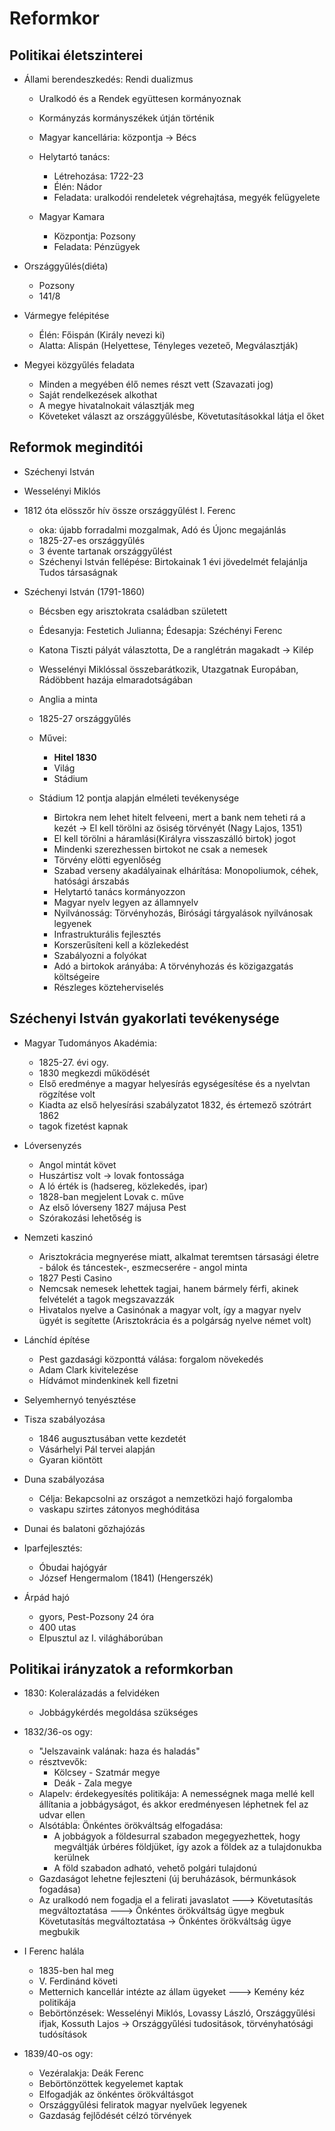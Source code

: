 # Reformkor 

## Politikai életszinterei
- Állami berendeszkedés: Rendi dualizmus
    - Uralkodó és a Rendek együttesen kormányoznak
    - Kormányzás kormányszékek útján történik
    - Magyar kancellária: központja -> Bécs
    - Helytartó tanács: 
        - Létrehozása: 1722-23
        - Élén: Nádor
        - Feladata: uralkodói rendeletek végrehajtása, megyék felügyelete

    - Magyar Kamara
        - Központja: Pozsony
        - Feladata: Pénzügyek

- Országgyűlés(diéta)
    - Pozsony
    - 141/8

- Vármegye felépitése
    - Élén: Főispán (Király nevezi ki)
    - Alatta: Alispán (Helyettese, Tényleges vezeteő, Megválasztják)

- Megyei közgyűlés feladata
    - Minden a megyében élő nemes részt vett (Szavazati jog)
    - Saját rendelkezések alkothat
    - A megye hivatalnokait választják meg
    - Követeket választ az országgyűlésbe, Követutasításokkal látja el őket


## Reformok meginditói
- Széchenyi István
- Wesselényi Miklós

- 1812 óta elösszőr hív össze országgyűlést I. Ferenc
    - oka: újabb forradalmi mozgalmak, Adó és Újonc megajánlás
    - 1825-27-es országgyűlés
    - 3 évente tartanak országgyűlést
    - Széchenyi István fellépése: Birtokainak 1 évi jövedelmét felajánlja Tudos társaságnak

- Széchenyi István (1791-1860)
    - Bécsben egy arisztokrata családban született
    - Édesanyja: Festetich Julianna; Édesapja: Széchényi Ferenc
    - Katona Tiszti pályát választotta, De a ranglétrán magakadt -> Kilép
    - Wesselényi Miklóssal összebarátkozik, Utazgatnak Europában, Rádöbbent hazája elmaradotságában
    - Anglia a minta
    - 1825-27 országgyűlés
    - Művei:
        - **Hitel 1830** 
        - Világ
        - Stádium

    - Stádium 12 pontja alapján elméleti tevékenysége
        - Birtokra nem lehet hitelt felveeni, mert a bank nem teheti rá a kezét -> El kell törölni az ösiség törvényét (Nagy Lajos, 1351)
        - El kell törölni a háramlási(Királyra visszaszálló birtok) jogot
        - Mindenki szerezhessen birtokot ne csak a nemesek
        - Törvény elötti egyenlőség
        - Szabad verseny akadályainak elhárítása: Monopoliumok, céhek, hatósági árszabás
        - Helytartó tanács kormányozzon
        - Magyar nyelv legyen az államnyelv
        - Nyilvánosság: Törvényhozás, Birósági tárgyalások nyilvánosak legyenek
        - Infrastrukturális fejlesztés
        - Korszerűsíteni kell a közlekedést
        - Szabályozni a folyókat
        - Adó a birtokok arányába: A törvényhozás és közigazgatás költségeire
        - Részleges közteherviselés 


## Széchenyi István gyakorlati tevékenysége

- Magyar Tudományos Akadémia:
    - 1825-27. évi ogy.
    - 1830 megkezdi működését
    - Első eredménye a magyar helyesírás egységesítése és a nyelvtan rögzítése volt
    - Kiadta az első helyesírási szabályzatot 1832, és értemező szótrárt 1862
    - tagok fizetést kapnak

- Lóversenyzés 
    - Angol mintát követ
    - Huszártisz volt -> lovak fontossága
    - A ló érték is (hadsereg, közlekedés, ipar)
    - 1828-ban megjelent Lovak c. műve
    - Az első lóverseny 1827 májusa Pest
    - Szórakozási lehetőség is
    
- Nemzeti kaszinó
    - Arisztokrácia megnyerése miatt, alkalmat teremtsen társasági életre - bálok és táncestek-, eszmecserére - angol minta
    - 1827 Pesti Casino
    - Nemcsak nemesek lehettek tagjai, hanem bármely férfi, akinek felvételét a tagok megszavazzák
    - Hivatalos nyelve a Casinónak a magyar volt, így a magyar nyelv ügyét is segítette (Arisztokrácia és a polgárság nyelve német volt)
    
- Lánchíd építése
    - Pest gazdasági központtá válása: forgalom növekedés
    - Adam Clark kivitelezése
    - Hídvámot mindenkinek kell fizetni

- Selyemhernyó tenyésztése

- Tisza szabályozása
    - 1846 augusztusában vette kezdetét
    - Vásárhelyi Pál tervei alapján
    - Gyaran kiöntött

- Duna szabályozása
    - Célja: Bekapcsolni az országot a nemzetközi hajó forgalomba
    - vaskapu szirtes zátonyos meghóditása

- Dunai és balatoni gőzhajózás

- Iparfejlesztés:
    - Óbudai hajógyár
    - József Hengermalom (1841) (Hengerszék)

- Árpád hajó
    - gyors, Pest-Pozsony 24 óra
    - 400 utas
    - Elpusztul az I. világháborúban


## Politikai irányzatok a reformkorban

- 1830: Koleralázadás a felvidéken
    - Jobbágykérdés megoldása szükséges

- 1832/36-os ogy:
    - "Jelszavaink valának: haza és haladás"
    - résztvevők: 
        - Kölcsey - Szatmár megye
        - Deák - Zala megye
    - Alapelv: érdekegyesítés politikája: A nemességnek maga mellé kell állítania a jobbágyságot, és akkor eredményesen léphetnek fel az udvar ellen
    - Alsótábla: Önkéntes örökváltság elfogadása: 
        - A jobbágyok a földesurral szabadon megegyezhettek, hogy megváltják úrbéres földjüket, így azok a földek az a tulajdonukba kerülnek 
        - A föld szabadon adható, vehető polgári tulajdonú
    - Gazdaságot lehetne fejleszteni (új beruházások, bérmunkások fogadása)
    - Az uralkodó nem fogadja el a felirati javaslatot ---> Követutasítás megváltoztatása ---> Önkéntes örökváltság ügye megbuk Követutasítás megváltoztatása -> Önkéntes örökváltság ügye megbukik

- I Ferenc halála 
    - 1835-ben hal meg
    - V. Ferdinánd követi
    - Metternich kancellár intézte az állam ügyeket ---> Kemény kéz politikája
    - Bebörtönzések: Wesselényi Miklós, Lovassy László, Országgyűlési ifjak, Kossuth Lajos -> Országgyűlési tudositások, törvényhatósági tudósítások

- 1839/40-os ogy:
    - Vezéralakja: Deák Ferenc 
    - Bebörtönzöttek kegyelemet kaptak
    - Elfogadják az önkéntes örökváltásgot
    - Országgyűlési feliratok magyar nyelvűek legyenek
    - Gazdaság fejlődését célzó törvények


